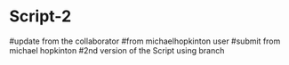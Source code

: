 # Script-2

#update from the collaborator
#from michaelhopkinton user 
#submit from michael hopkinton
#2nd version of the Script using branch
